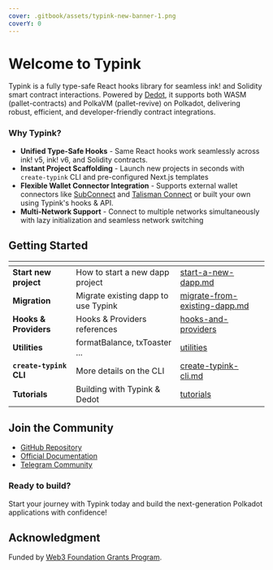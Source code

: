 ```yaml
---
cover: .gitbook/assets/typink-new-banner-1.png
coverY: 0
---
```


# Welcome to Typink

Typink is a fully type-safe React hooks library for seamless ink! and Solidity smart contract interactions. Powered by [Dedot](https://dedot.dev), it supports both WASM (pallet-contracts) and PolkaVM (pallet-revive) on Polkadot, delivering robust, efficient, and developer-friendly contract integrations.

### Why Typink?

* **Unified Type-Safe Hooks** - Same React hooks work seamlessly across ink! v5, ink! v6, and Solidity contracts.
* **Instant Project Scaffolding** - Launch new projects in seconds with `create-typink` CLI and pre-configured Next.js templates
* **Flexible Wallet Connector Integration** - Supports external wallet connectors like [SubConnect](https://github.com/Koniverse/SubConnect-v2) and [Talisman Connect](https://github.com/TalismanSociety/talisman-connect) or built your own using Typink's hooks & API.
* **Multi-Network Support** - Connect to multiple networks simultaneously with lazy initialization and seamless network switching

## Getting Started

<table data-view="cards"><thead><tr><th></th><th></th><th data-hidden data-card-target data-type="content-ref"></th></tr></thead><tbody><tr><td><strong>Start new project</strong></td><td>How to start a new dapp project</td><td><a href="getting-started/start-a-new-dapp.md">start-a-new-dapp.md</a></td></tr><tr><td><strong>Migration</strong></td><td>Migrate existing dapp to use Typink</td><td><a href="getting-started/migrate-from-existing-dapp.md">migrate-from-existing-dapp.md</a></td></tr><tr><td><strong>Hooks &#x26; Providers</strong></td><td>Hooks &#x26; Providers references</td><td><a href="hooks-and-providers/">hooks-and-providers</a></td></tr><tr><td><strong>Utilities</strong></td><td>formatBalance, txToaster ...</td><td><a href="utilities/">utilities</a></td></tr><tr><td><strong><code>create-typink</code> CLI</strong></td><td>More details on the CLI</td><td><a href="create-typink-cli.md">create-typink-cli.md</a></td></tr><tr><td><strong>Tutorials</strong></td><td>Building with Typink &#x26; Dedot</td><td><a href="help-and-faq/tutorials/">tutorials</a></td></tr></tbody></table>



## Join the Community

* [GitHub Repository](https://github.com/dedotdev/typink)
* [Official Documentation](https://docs.dedot.dev/typink)
* [Telegram Community](https://t.me/JoinDedot)

### Ready to build?

Start your journey with Typink today and build the next-generation Polkadot applications with confidence!

## Acknowledgment

Funded by [Web3 Foundation Grants Program](https://grants.web3.foundation/).


